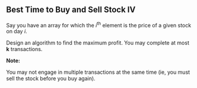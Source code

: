## Best Time to Buy and Sell Stock IV

Say you have an array for which the *i*<sup>th</sup> element is the price of a given stock on day *i*.

Design an algorithm to find the maximum profit. You may complete at most **k** transactions.

**Note:**

You may not engage in multiple transactions at the same time (ie, you must sell the stock before you buy again).
